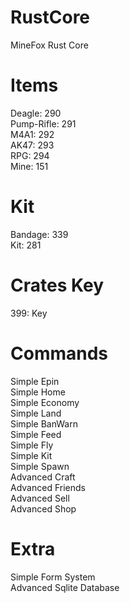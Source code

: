 # RustCore
MineFox Rust Core

# Items
Deagle: 290<br>
Pump-Rifle: 291<br>
M4A1: 292<br>
AK47: 293<br>
RPG: 294<br>
Mine: 151

# Kit
Bandage: 339<br>
Kit: 281

# Crates Key
399: Key

# Commands
Simple Epin<br>
Simple Home<br>
Simple Economy<br>
Simple Land<br>
Simple BanWarn<br>
Simple Feed<br>
Simple Fly<br>
Simple Kit<br>
Simple Spawn<br>
Advanced Craft<br>
Advanced Friends<br>
Advanced Sell<br>
Advanced Shop

# Extra
Simple Form System<br>
Advanced Sqlite Database
